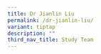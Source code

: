 ```yaml
---
title: Dr Jianlin Liu
permalink: /dr-jianlin-liu/
variant: tiptap
description: ""
third_nav_title: Study Team
---
```

